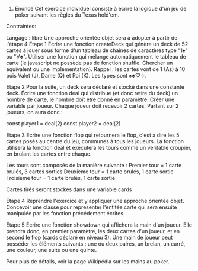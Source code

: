 1. Enoncé
Cet exercice individuel consiste à écrire la logique d'un jeu de poker suivant les règles du Texas hold'em.

Contraintes:

Langage : libre
Une approche orientée objet sera à adopter à partir de l'étape 4
Etape 1
Écrire une fonction createDeck qui génère un deck de 52 cartes à jouer sous forme d'un tableau de chaines de caractères type "1♠︎" ou "V♣︎". Utiliser une fonction qui mélange automatiquement le tableau de carte (le javascript ne possède pas de fonction shuffle. Chercher un equivalent ou une implementation). Rappel : les cartes vont de 1 (As) à 10 puis Valet (J), Dame (Q) et Roi (K). Les types sont ♠︎♣︎♡♢.

Etape 2
Pour la suite, un deck sera déclaré et stocké dans une constante deck. Écrire une fonction deal qui distribue (et donc retire du deck) un nombre de carte, le nombre doit être donné en paramètre. Créer une variable par joueur. Chaque joueur doit recevoir 2 cartes. Partant sur 2 joueurs, on aura donc :

const player1 = deal(2)
const player2 = deal(2)

Etape 3
Écrire une fonction flop qui retournera le flop, c'est à dire les 5 cartes posés au centre du jeu, communes à tous les joueurs. La fonction utilisera la fonction deal et exécutera les tours comme un veritable croupier, en brulant les cartes entre chaque.

Les tours sont composés de la manière suivante : Premier tour = 1 carte brulés, 3 cartes sorties Deuxième tour = 1 carte brulés, 1 carte sortie Troisième tour = 1 carte brulés, 1 carte sortie

Cartes tirés seront stockés dans une variable cards

Etape 4
Reprendre l'exercice et y appliquer une approche orientée objet. Concevoir une classe pour representer l'entitée carte qui sera ensuite manipulée par les fonction précédement écrites.

Etape 5
Écrire une fonction showdown qui affichera la main d'un joueur. Elle prendra donc, en premier paramètre, les deux cartes d'un joueur, et en second le flop (cards déclaré en niveau 3). Une main de joueur peut posséder les éléments suivants : une ou deux paires, un brelan, un carré, une couleur, une suite ou une quinte.

Pour plus de détails, voir la page Wikipédia sur les mains au poker.